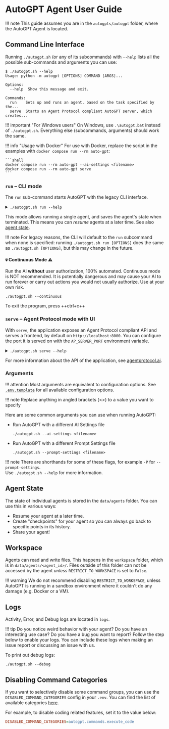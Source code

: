 # AutoGPT Agent User Guide

!!! note
    This guide assumes you are in the `autogpts/autogpt` folder, where the AutoGPT Agent
    is located.

## Command Line Interface

Running `./autogpt.sh` (or any of its subcommands) with `--help` lists all the possible
sub-commands and arguments you can use:

```shell
$ ./autogpt.sh --help
Usage: python -m autogpt [OPTIONS] COMMAND [ARGS]...

Options:
  --help  Show this message and exit.

Commands:
  run    Sets up and runs an agent, based on the task specified by the...
  serve  Starts an Agent Protocol compliant AutoGPT server, which creates...
```

!!! important "For Windows users"
    On Windows, use `.\autogpt.bat` instead of `./autogpt.sh`.
    Everything else (subcommands, arguments) should work the same.

!!! info "Usage with Docker"
    For use with Docker, replace the script in the examples with
    `docker compose run --rm auto-gpt`:

    ```shell
    docker compose run --rm auto-gpt --ai-settings <filename>
    docker compose run --rm auto-gpt serve
    ```

### `run` &ndash; CLI mode

The `run` sub-command starts AutoGPT with the legacy CLI interface.

<details>
<summary>
<code>./autogpt.sh run --help</code>
</summary>

```shell
$ ./autogpt.sh run --help
Usage: python -m autogpt run [OPTIONS]

  Sets up and runs an agent, based on the task specified by the user, or
  resumes an existing agent.

Options:
  -c, --continuous                Enable Continuous Mode
  -y, --skip-reprompt             Skips the re-prompting messages at the
                                  beginning of the script
  -C, --ai-settings FILE          Specifies which ai_settings.yaml file to
                                  use, relative to AutoGPT's config directory.
                                  Will also automatically skip the re-prompt.
  -P, --prompt-settings FILE      Specifies which prompt_settings.yaml file to
                                  use, relative to AutoGPT's config directory.
  -l, --continuous-limit INTEGER  Defines the number of times to run in
                                  continuous mode
  --speak                         Enable Speak Mode
  --debug                         Enable Debug Mode
  --gpt3only                      Enable GPT3.5 Only Mode
  --gpt4only                      Enable GPT4 Only Mode
  -b, --browser-name TEXT         Specifies which web-browser to use when
                                  using selenium to scrape the web.
  --allow-downloads               Dangerous: Allows AutoGPT to download files
                                  natively.
  --skip-news                     Specifies whether to suppress the output of
                                  latest news on startup.
  --install-plugin-deps           Installs external dependencies for 3rd party
                                  plugins.
  --ai-name TEXT                  AI name override
  --ai-role TEXT                  AI role override
  --constraint TEXT               Add or override AI constraints to include in
                                  the prompt; may be used multiple times to
                                  pass multiple constraints
  --resource TEXT                 Add or override AI resources to include in
                                  the prompt; may be used multiple times to
                                  pass multiple resources
  --best-practice TEXT            Add or override AI best practices to include
                                  in the prompt; may be used multiple times to
                                  pass multiple best practices
  --override-directives           If specified, --constraint, --resource and
                                  --best-practice will override the AI's
                                  directives instead of being appended to them
  --help                          Show this message and exit.
```
</details>

This mode allows running a single agent, and saves the agent's state when terminated.
This means you can *resume* agents at a later time. See also [agent state].

!!! note
    For legacy reasons, the CLI will default to the `run` subcommand when none is
    specified: running `./autogpt.sh run [OPTIONS]` does the same as `./autogpt.sh [OPTIONS]`,
    but this may change in the future.

#### 💀 Continuous Mode ⚠️

Run the AI **without** user authorization, 100% automated.
Continuous mode is NOT recommended.
It is potentially dangerous and may cause your AI to run forever or carry out actions you would not usually authorize.
Use at your own risk.

```shell
./autogpt.sh --continuous
```

To exit the program, press ++ctrl+c++

### `serve` &ndash; Agent Protocol mode with UI

With `serve`, the application exposes an Agent Protocol compliant API and serves a
frontend, by default on `http://localhost:8000`. You can configure the port it is served on with the `AP_SERVER_PORT` environment variable.

<details>
<summary>
<code>./autogpt.sh serve --help</code>
</summary>

```shell
$ ./autogpt.sh serve --help
Usage: python -m autogpt serve [OPTIONS]

  Starts an Agent Protocol compliant AutoGPT server, which creates a custom
  agent for every task.

Options:
  -P, --prompt-settings FILE  Specifies which prompt_settings.yaml file to
                              use, relative to AutoGPT's config directory.
  --debug                     Enable Debug Mode
  --gpt3only                  Enable GPT3.5 Only Mode
  --gpt4only                  Enable GPT4 Only Mode
  -b, --browser-name TEXT     Specifies which web-browser to use when using
                              selenium to scrape the web.
  --allow-downloads           Dangerous: Allows AutoGPT to download files
                              natively.
  --install-plugin-deps       Installs external dependencies for 3rd party
                              plugins.
  --help                      Show this message and exit.
```
</details>

For more information about the API of the application, see [agentprotocol.ai](https://agentprotocol.ai).

<!-- TODO: add guide/manual for frontend -->

### Arguments

!!! attention
    Most arguments are equivalent to configuration options. See [`.env.template`][.env.template]
    for all available configuration options.

!!! note
    Replace anything in angled brackets (<>) to a value you want to specify

Here are some common arguments you can use when running AutoGPT:

* Run AutoGPT with a different AI Settings file

    ```shell
    ./autogpt.sh --ai-settings <filename>
    ```

* Run AutoGPT with a different Prompt Settings file

    ```shell
    ./autogpt.sh --prompt-settings <filename>
    ```

!!! note
    There are shorthands for some of these flags, for example `-P` for `--prompt-settings`.  
    Use `./autogpt.sh --help` for more information.

[.env.template]: https://github.com/Significant-Gravitas/AutoGPT/tree/master/autogpts/autogpt/.env.template

## Agent State
[agent state]: #agent-state

The state of individual agents is stored in the `data/agents` folder. You can use this
in various ways:

* Resume your agent at a later time.
* Create "checkpoints" for your agent so you can always go back to specific points in
    its history.
* Share your agent!

## Workspace
[workspace]: #workspace

Agents can read and write files. This happens in the `workspace` folder, which
is in `data/agents/<agent_id>/`. Files outside of this folder can not be accessed by the
agent *unless* `RESTRICT_TO_WORKSPACE` is set to `False`.

!!! warning
    We do not recommend disabling `RESTRICT_TO_WORKSPACE`, unless AutoGPT is running in
    a sandbox environment where it couldn't do any damage (e.g. Docker or a VM).

## Logs

Activity, Error, and Debug logs are located in `logs`.

!!! tip
    Do you notice weird behavior with your agent? Do you have an interesting use case? Do you have a bug you want to report?
    Follow the step below to enable your logs. You can include these logs when making an issue report or discussing an issue with us.

To print out debug logs:

```shell
./autogpt.sh --debug
```

## Disabling Command Categories

If you want to selectively disable some command groups, you can use the
`DISABLED_COMMAND_CATEGORIES` config in your `.env`. You can find the list of available
categories [here][command categories].

For example, to disable coding related features, set it to the value below:

```ini
DISABLED_COMMAND_CATEGORIES=autogpt.commands.execute_code
```

[command categories]: https://github.com/Significant-Gravitas/AutoGPT/blob/master/autogpts/autogpt/autogpt/commands/__init__.py
